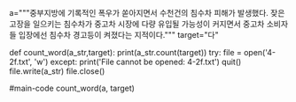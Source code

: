 a="""중부지방에 기록적인 폭우가 쏟아지면서 수천건의 침수차 피해가 발생했다.
잦은 고장을 일으키는 침수차가 중고차 시장에 다량 유입될 가능성이
커지면서 중고차 소비자들 입장에선 침수차 경고등이 켜졌다는 지적이다."""
target="다"

def count_word(a_str,target):
    print(a_str.count(target))
    try:
        file = open('4-2f.txt', 'w')
    except:
        print('File cannot be opened: 4-2f.txt')
        quit()
    file.write(a_str)
    file.close()

#main-code
count_word(a, target)
